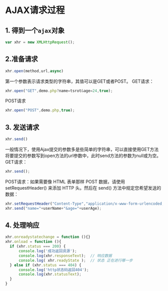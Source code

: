 # AJAX请求过程

## 1. 得到一个`ajax`对象

  ```javascript
  var xhr = new XMLHttpRequest();
  ```
## 2.准备请求
  ```javascript
  xhr.open(method,url,async)
  ```
  第一个参数表示请求类型的字符串，其值可以是GET或者POST。 GET请求：
  ```javascript
  xhr.open("GET",demo.php?name=tsrot&age=24,true);
  ```
  POST请求
  ```javascript
  xhr.open("POST",demo.php,true);
  ```
## 3. 发送请求
  ```javascript
  xhr.send()
  ```
  一般情况下，使用Ajax提交的参数多是些简单的字符串，可以直接使用GET方法将要提交的参数写到open方法的url参数中，此时send方法的参数为null或为空。  
  GET请求：
  ```javascript
  xhr.send();
  ```
  POST请求：如果需要像 HTML 表单那样 POST 数据，请使用 setRequestHeader() 来添加 HTTP 头。然后在 send() 方法中规定您希望发送的数据：
  ```javascript
  xhr.setRequestHeader("Content-Type","application/x-www-form-urlencoded;charset=UTF-8");
  xhr.send("name="+userName+"&age="+userAge);
  ```
## 4. 处理响应
  ```javascript
  xhr.onreadystatechange = function (){}
  xhr.onload = function (){
    if (xhr.status === 200) {
  		console.log('成功返回资源');
  		console.log(xhr.responseText);	// 响应数据
  		console.log( xhr.readyState );	// 状态 正在进行哪一步
  	} else if (xhr.status === 404) {
  		console.log('http状态码返回404');
  		console.log(xhr.statusText);
  	}
  }
  ```














